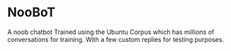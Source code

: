 # NooBoT
A noob chatbot
Trained using the Ubuntu Corpus which has millions of conversations for training.
With a few custom replies for testing purposes.
